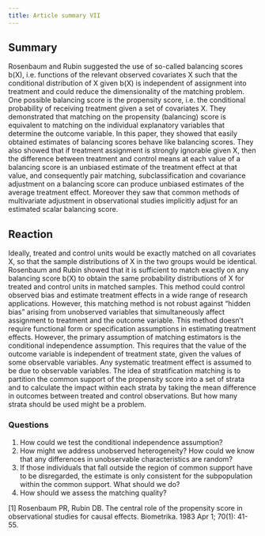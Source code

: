 ```yaml
---
title: Article summary VII
---
```


## Summary
Rosenbaum and Rubin suggested the use of so-called balancing scores b(X), i.e. functions of the relevant observed covariates X such that the conditional distribution of X given b(X) is independent of assignment into treatment and could reduce the dimensionality of the matching problem. One possible balancing score is the propensity score, i.e. the conditional probability of receiving treatment given a set of covariates X. They demonstrated that matching on the propensity (balancing) score is equivalent to matching on the individual explanatory variables that determine the outcome variable. In this paper, they showed that easily obtained estimates of balancing scores behave like balancing scores. They also showed that if  treatment assignment is strongly ignorable  given X, then the difference between treatment and control means at each value of a balancing  score is an unbiased estimate of the treatment effect at that value, and consequently pair matching, subclassification and covariance adjustment on a balancing score can produce unbiased estimates  of the average treatment effect. Moreover they saw that common methods of multivariate adjustment in observational studies implicitly adjust for an estimated scalar balancing score.

## Reaction
Ideally, treated and control units would be exactly matched on all covariates X, so that the sample distributions of X in the two groups would be identical. Rosenbaum and Rubin showed that it is sufficient to match exactly on any balancing score b(X) to obtain the same probability distributions of X for treated and control units in matched samples. This method could control observed bias and estimate treatment effects in a wide range of research applications. However, this matching method is not robust against “hidden bias” arising from unobserved variables that simultaneously affect assignment to treatment and the outcome variable. This method doesn’t require functional form or specification assumptions in estimating treatment effects. However, the primary assumption of matching estimators is the conditional independence assumption. This requires that the value of the outcome variable is independent of treatment state, given the values of some observable variables. Any systematic treatment effect is assumed to be due to observable variables. The idea of stratification matching is to partition the common support of the propensity score into a set of strata and to calculate the impact within each strata by taking the mean difference in outcomes between treated and control observations. But how many strata should be used might be a problem. 

### Questions
1. How could we test the conditional independence assumption?
2. How might we address unobserved heterogeneity? How could we know that any differences in unobservable characteristics are random? 
3. If those individuals that fall outside the region of common support have to be disregarded, the estimate is only consistent for the subpopulation within the common support. What should we do? 
4. How should we assess the matching quality?

[1] Rosenbaum PR, Rubin DB. The central role of the propensity score in observational studies for causal effects. Biometrika. 1983 Apr 1; 70(1): 41-55.
